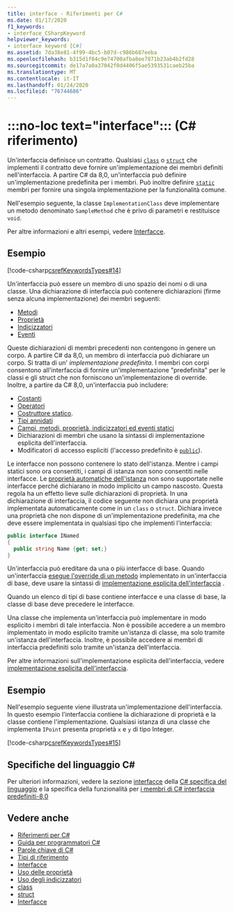 ```yaml
---
title: interface - Riferimenti per C#
ms.date: 01/17/2020
f1_keywords:
- interface_CSharpKeyword
helpviewer_keywords:
- interface keyword [C#]
ms.assetid: 7da38e81-4f99-4bc5-b07d-c986b687eeba
ms.openlocfilehash: b315d1f04c9e74700afba8ee7871b23ab4b2fd28
ms.sourcegitcommit: de17a7a0a37042f0d4406f5ae5393531caeb25ba
ms.translationtype: MT
ms.contentlocale: it-IT
ms.lasthandoff: 01/24/2020
ms.locfileid: "76744686"
---
```

# <a name="no-loc-textinterface-c-reference"></a>:::no-loc text="interface"::: (C# riferimento)

Un'interfaccia definisce un contratto. Qualsiasi [`class`](class.md) o [`struct`](struct.md) che implementi il contratto deve fornire un'implementazione dei membri definiti nell'interfaccia. A partire C# da 8,0, un'interfaccia può definire un'implementazione predefinita per i membri. Può inoltre definire [`static`](static.md) membri per fornire una singola implementazione per la funzionalità comune.

Nell'esempio seguente, la classe `ImplementationClass` deve implementare un metodo denominato `SampleMethod` che è privo di parametri e restituisce `void`.

Per altre informazioni e altri esempi, vedere [Interfacce](../../programming-guide/interfaces/index.md).

## <a name="example"></a>Esempio

[!code-csharp[csrefKeywordsTypes#14](~/samples/snippets/csharp/VS_Snippets_VBCSharp/csrefKeywordsTypes/CS/keywordsTypes.cs#14)]

Un'interfaccia può essere un membro di uno spazio dei nomi o di una classe. Una dichiarazione di interfaccia può contenere dichiarazioni (firme senza alcuna implementazione) dei membri seguenti:

- [Metodi](../../programming-guide/classes-and-structs/methods.md)
- [Proprietà](../../programming-guide/classes-and-structs/using-properties.md)
- [Indicizzatori](../../programming-guide/indexers/using-indexers.md)
- [Eventi](event.md)

Queste dichiarazioni di membri precedenti non contengono in genere un corpo. A partire C# da 8,0, un membro di interfaccia può dichiarare un corpo. Si tratta di un' *implementazione predefinita*. I membri con corpi consentono all'interfaccia di fornire un'implementazione "predefinita" per le classi e gli struct che non forniscono un'implementazione di override. Inoltre, a partire da C# 8,0, un'interfaccia può includere:

- [Costanti](const.md)
- [Operatori](../operators/operator-overloading.md)
- [Costruttore statico](../../programming-guide/classes-and-structs/constructors.md#static-constructors).
- [Tipi annidati](../../programming-guide/classes-and-structs/nested-types.md)
- [Campi, metodi, proprietà, indicizzatori ed eventi statici](static.md)
- Dichiarazioni di membri che usano la sintassi di implementazione esplicita dell'interfaccia.
- Modificatori di accesso espliciti (l'accesso predefinito è [`public`](access-modifiers.md)).

Le interfacce non possono contenere lo stato dell'istanza. Mentre i campi statici sono ora consentiti, i campi di istanza non sono consentiti nelle interfacce. Le [proprietà automatiche dell'istanza](../../programming-guide/classes-and-structs/auto-implemented-properties.md) non sono supportate nelle interfacce perché dichiarano in modo implicito un campo nascosto. Questa regola ha un effetto lieve sulle dichiarazioni di proprietà. In una dichiarazione di interfaccia, il codice seguente non dichiara una proprietà implementata automaticamente come in un `class` o `struct`. Dichiara invece una proprietà che non dispone di un'implementazione predefinita, ma che deve essere implementata in qualsiasi tipo che implementi l'interfaccia:

```csharp
public interface INamed
{
  public string Name {get; set;}
}
```

Un'interfaccia può ereditare da una o più interfacce di base. Quando un'interfaccia [esegue l'override di un metodo](override.md) implementato in un'interfaccia di base, deve usare la sintassi di [implementazione esplicita dell'interfaccia](../../programming-guide/interfaces/explicit-interface-implementation.md) .

Quando un elenco di tipi di base contiene interfacce e una classe di base, la classe di base deve precedere le interfacce.

Una classe che implementa un'interfaccia può implementare in modo esplicito i membri di tale interfaccia. Non è possibile accedere a un membro implementato in modo esplicito tramite un'istanza di classe, ma solo tramite un'istanza dell'interfaccia. Inoltre, è possibile accedere ai membri di interfaccia predefiniti solo tramite un'istanza dell'interfaccia.

Per altre informazioni sull'implementazione esplicita dell'interfaccia, vedere [implementazione esplicita dell'interfaccia](../../programming-guide/interfaces/explicit-interface-implementation.md).

## <a name="example"></a>Esempio

Nell'esempio seguente viene illustrata un'implementazione dell'interfaccia. In questo esempio l'interfaccia contiene la dichiarazione di proprietà e la classe contiene l'implementazione. Qualsiasi istanza di una classe che implementa `IPoint` presenta proprietà `x` e `y` di tipo Integer.

[!code-csharp[csrefKeywordsTypes#15](~/samples/snippets/csharp/VS_Snippets_VBCSharp/csrefKeywordsTypes/CS/keywordsTypes.cs#15)]

## <a name="c-language-specification"></a>Specifiche del linguaggio C#

Per ulteriori informazioni, vedere la sezione [interfacce](~/_csharplang/spec/interfaces.md) della [ C# specifica del linguaggio](~/_csharplang/spec/introduction.md) e la specifica della funzionalità per [i membri di C# interfaccia predefiniti-8,0](~/_csharplang/proposals/csharp-8.0/default-interface-methods.md)

## <a name="see-also"></a>Vedere anche

- [Riferimenti per C#](../index.md)
- [Guida per programmatori C#](../../programming-guide/index.md)
- [Parole chiave di C#](index.md)
- [Tipi di riferimento](reference-types.md)
- [Interfacce](../../programming-guide/interfaces/index.md)
- [Uso delle proprietà](../../programming-guide/classes-and-structs/using-properties.md)
- [Uso degli indicizzatori](../../programming-guide/indexers/using-indexers.md)
- [class](class.md)
- [struct](struct.md)
- [Interfacce](../../programming-guide/interfaces/index.md)

